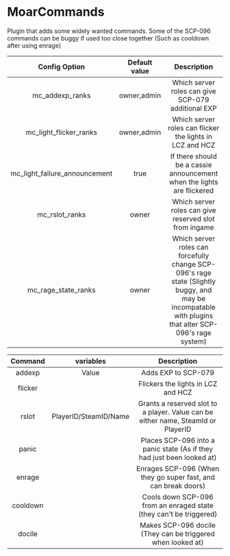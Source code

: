 # MoarCommands

Plugin that adds some widely wanted commands.
Some of the SCP-096 commands can be buggy if used too close together (Such as cooldown after using enrage)

| Config Option | Default value | Description  |
|:-------------:|:---------------:|:---------------:|
| mc_addexp_ranks | owner,admin | Which server roles can give SCP-079 additional EXP |
| mc_light_flicker_ranks | owner,admin | Which server roles can flicker the lights in LCZ and HCZ |
| mc_light_failure_announcement | true | If there should be a cassie announcement when the lights are flickered |
| mc_rslot_ranks | owner | Which server roles can give reserved slot from ingame |
| mc_rage_state_ranks | owner | Which server roles can forcefully change SCP-096's rage state (Slightly buggy, and may be incompatable with plugins that alter SCP-096's rage system) |

| Command | variables | Description |
|:-------------:|:---------------:|:---------------:|
| addexp | Value | Adds EXP to SCP-079 |
| flicker | | Flickers the lights in LCZ and HCZ |
| rslot | PlayerID/SteamID/Name | Grants a reserved slot to a player. Value can be either name, SteamId or PlayerID |
| panic | | Places SCP-096 into a panic state (As if they had just been looked at) |
| enrage | | Enrages SCP-096 (When they go super fast, and can break doors) |
| cooldown | | Cools down SCP-096 from an enraged state (they can't be triggered) |
| docile | | Makes SCP-096 docile (They can be triggered when looked at) |